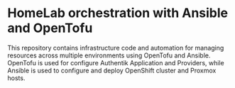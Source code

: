 # HomeLab orchestration with Ansible and OpenTofu

This repository contains infrastructure code and automation for managing resources across multiple environments using OpenTofu and Ansible. OpenTofu is used for configure Authentik Application and Providers, while Ansible is used to configure and deploy OpenShift cluster and Proxmox hosts.
